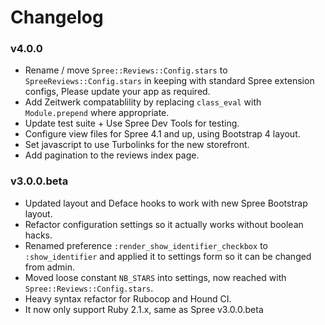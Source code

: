 # Changelog

### v4.0.0

* Rename / move `Spree::Reviews::Config.stars` to `SpreeReviews::Config.stars` in keeping with standard Spree extension configs, Please update your app as required.
* Add Zeitwerk compatablility by replacing `class_eval` with `Module.prepend` where appropriate.
* Update test suite + Use Spree Dev Tools for testing.
* Configure view files for Spree 4.1 and up, using Bootstrap 4 layout.
* Set javascript to use Turbolinks for the new storefront.
* Add pagination to the reviews index page.


### v3.0.0.beta

* Updated layout and Deface hooks to work with new Spree Bootstrap layout.
* Refactor configuration settings so it actually works without boolean hacks.
* Renamed preference `:render_show_identifier_checkbox` to `:show_identifier` and applied it to settings form so it can be changed from admin.
* Moved loose constant `NB_STARS` into settings, now reached with `Spree::Reviews::Config.stars`.
* Heavy syntax refactor for Rubocop and Hound CI.
* It now only support Ruby 2.1.x, same as Spree v3.0.0.beta

